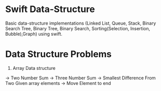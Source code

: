 # Swift Data-Structure
Basic data-structure implementations (Linked List, Queue, Stack, Binary Search Tree,  Binary Tree, Binary Search, Sorting(Selection, Insertion, Bubble),Graph) using swift.


# Data Structure Problems 

1) Array Data structure

-> Two Number Sum
-> Three Number Sum
-> Smallest Difference From Two Given array elements
-> Move Element to end 

